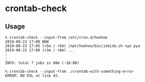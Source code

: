 # crontab-check

## Usage

    % crontab-check --input-from /etc/cron.d/hoehoe
    2019-08-23 17:00 NOW
    2019-08-23 17:05 (+5m / +5m) /opt/hoehoe/bin/jobjob.sh nyo pyo
    2019-08-23 17:08 (+3m / +8m) ...
    :
    :
    INFO: total 7 jobs in 60m (-18:00)

    % crontab-check --input-from ./crontab-with-something-error
    ERROR: NO EOL at line 42.
